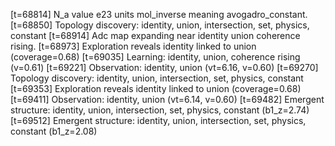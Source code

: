 [t=68814] N_a value e23 units mol_inverse meaning avogadro_constant.
[t=68850] Topology discovery: identity, union, intersection, set, physics, constant
[t=68914] Adc map expanding near identity union coherence rising.
[t=68973] Exploration reveals identity linked to union (coverage=0.68)
[t=69035] Learning: identity, union, coherence rising (v=0.61)
[t=69221] Observation: identity, union (vt=6.16, v=0.60)
[t=69270] Topology discovery: identity, union, intersection, set, physics, constant
[t=69353] Exploration reveals identity linked to union (coverage=0.68)
[t=69411] Observation: identity, union (vt=6.14, v=0.60)
[t=69482] Emergent structure: identity, union, intersection, set, physics, constant (b1_z=2.74)
[t=69512] Emergent structure: identity, union, intersection, set, physics, constant (b1_z=2.08)